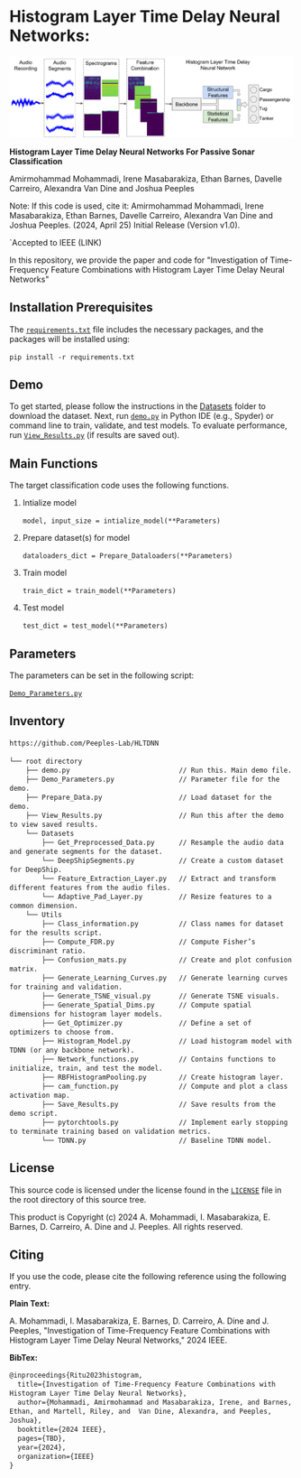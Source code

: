 # Histogram Layer Time Delay Neural Networks:
<p align="center">
  <img src="Figures/PicFull.png" alt="Workflow Diagram">
</p>


**Histogram Layer Time Delay Neural Networks For Passive Sonar Classification**

Amirmohammad Mohammadi, Irene Masabarakiza, Ethan Barnes, Davelle Carreiro, Alexandra Van Dine and Joshua Peeples

Note: If this code is used, cite it: Amirmohammad Mohammadi, Irene Masabarakiza, Ethan Barnes, Davelle Carreiro, Alexandra Van Dine and Joshua Peeples. (2024, April 25) Initial Release (Version v1.0). 

`Accepted to IEEE (LINK)

In this repository, we provide the paper and code for "Investigation of Time-Frequency Feature Combinations with Histogram Layer Time Delay Neural Networks"

## Installation Prerequisites


The [`requirements.txt`](requirements.txt) file includes the necessary packages, and the packages will be installed using:

   ```pip install -r requirements.txt```

## Demo

To get started, please follow the instructions in the [Datasets](Datasets) folder to download the dataset.
Next, run [`demo.py`](demo.py) in Python IDE (e.g., Spyder) or command line to train, validate, and test models. 
To evaluate performance,
run [`View_Results.py`](View_Results.py) (if results are saved out).

## Main Functions

The target classification code uses the following functions. 

1. Intialize model  

   ```model, input_size = intialize_model(**Parameters)```

2. Prepare dataset(s) for model
   
   ```dataloaders_dict = Prepare_Dataloaders(**Parameters)```

3. Train model 

   ```train_dict = train_model(**Parameters)```

4. Test model

   ```test_dict = test_model(**Parameters)```

## Parameters

The parameters can be set in the following script:
   
[`Demo_Parameters.py`](Demo_Parameters.py)

## Inventory

```
https://github.com/Peeples-Lab/HLTDNN 

└── root directory
    ├── demo.py                           // Run this. Main demo file.
    ├── Demo_Parameters.py                // Parameter file for the demo.
    ├── Prepare_Data.py                   // Load dataset for the demo. 
    ├── View_Results.py                   // Run this after the demo to view saved results. 
    └── Datasets                
        ├── Get_Preprocessed_Data.py      // Resample the audio data and generate segments for the dataset.
        └── DeepShipSegments.py           // Create a custom dataset for DeepShip.
        └── Feature_Extraction_Layer.py   // Extract and transform different features from the audio files.
        └── Adaptive_Pad_Layer.py         // Resize features to a common dimension.
    └── Utils                     
        ├── Class_information.py          // Class names for dataset for the results script.
        ├── Compute_FDR.py                // Compute Fisher’s discriminant ratio.
        ├── Confusion_mats.py             // Create and plot confusion matrix.
        ├── Generate_Learning_Curves.py   // Generate learning curves for training and validation.
        ├── Generate_TSNE_visual.py       // Generate TSNE visuals.
        ├── Generate_Spatial_Dims.py      // Compute spatial dimensions for histogram layer models.
        ├── Get_Optimizer.py              // Define a set of optimizers to choose from.
        ├── Histogram_Model.py            // Load histogram model with TDNN (or any backbone network).
        ├── Network_functions.py          // Contains functions to initialize, train, and test the model.
        ├── RBFHistogramPooling.py        // Create histogram layer.        
        ├── cam_function.py               // Compute and plot a class activation map.
        ├── Save_Results.py               // Save results from the demo script.
        ├── pytorchtools.py               // Implement early stopping to terminate training based on validation metrics.
        └── TDNN.py                       // Baseline TDNN model.

```

## License

This source code is licensed under the license found in the [`LICENSE`](LICENSE) file in the root directory of this source tree.

This product is Copyright (c) 2024 A. Mohammadi, I. Masabarakiza, E. Barnes, D. Carreiro, A. Dine and J. Peeples. All rights reserved.

## <a name="CitingHist"></a>Citing

If you use the code, please cite the following reference using the following entry.

**Plain Text:**

A. Mohammadi, I. Masabarakiza, E. Barnes, D. Carreiro, A. Dine and J. Peeples, "Investigation of Time-Frequency Feature Combinations with Histogram Layer Time Delay Neural Networks," 2024 IEEE.

**BibTex:**

```
@inproceedings{Ritu2023histogram,
  title={Investigation of Time-Frequency Feature Combinations with Histogram Layer Time Delay Neural Networks},
  author={Mohammadi, Amirmohammad and Masabarakiza, Irene, and Barnes, Ethan, and Martell, Riley, and  Van Dine, Alexandra, and Peeples, Joshua},
  booktitle={2024 IEEE},
  pages={TBD},
  year={2024},
  organization={IEEE}
}
```
